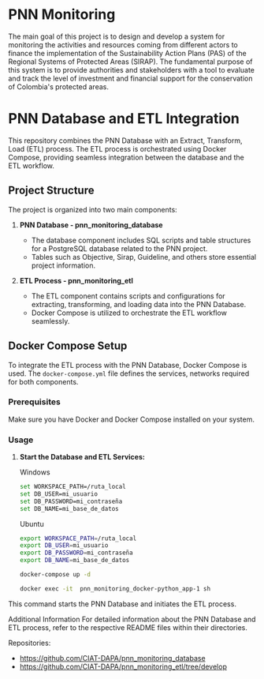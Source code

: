 # PNN Monitoring

The main goal of this project is to design and develop a system for monitoring the activities and resources coming from different actors to finance the implementation of the Sustainability Action Plans (PAS) of the Regional Systems of Protected Areas (SIRAP). The fundamental purpose of this system is to provide authorities and stakeholders with a tool to evaluate and track the level of investment and financial support for the conservation of Colombia's protected areas.

# PNN Database and ETL Integration

This repository combines the PNN Database with an Extract, Transform, Load (ETL) process. The ETL process is orchestrated using Docker Compose, providing seamless integration between the database and the ETL workflow.

## Project Structure

The project is organized into two main components:

1. **PNN Database - pnn_monitoring_database**

   - The database component includes SQL scripts and table structures for a PostgreSQL database related to the PNN project.
   - Tables such as Objective, Sirap, Guideline, and others store essential project information.

2. **ETL Process - pnn_monitoring_etl**
   - The ETL component contains scripts and configurations for extracting, transforming, and loading data into the PNN Database.
   - Docker Compose is utilized to orchestrate the ETL workflow seamlessly.

## Docker Compose Setup

To integrate the ETL process with the PNN Database, Docker Compose is used. The `docker-compose.yml` file defines the services, networks required for both components.

### Prerequisites

Make sure you have Docker and Docker Compose installed on your system.

### Usage

1. **Start the Database and ETL Services:**

   Windows
   ```bash
   set WORKSPACE_PATH=/ruta_local
   set DB_USER=mi_usuario
   set DB_PASSWORD=mi_contraseña
   set DB_NAME=mi_base_de_datos
   ```

   Ubuntu
   ```bash
   export WORKSPACE_PATH=/ruta_local
   export DB_USER=mi_usuario
   export DB_PASSWORD=mi_contraseña
   export DB_NAME=mi_base_de_datos
   ```

   ```bash
   docker-compose up -d
   ```

   ```bash
   docker exec -it  pnn_monitoring_docker-python_app-1 sh
   ```

This command starts the PNN Database and initiates the ETL process.

Additional Information
For detailed information about the PNN Database and ETL process, refer to the respective README files within their directories.

Repositories:

- https://github.com/CIAT-DAPA/pnn_monitoring_database
- https://github.com/CIAT-DAPA/pnn_monitoring_etl/tree/develop
